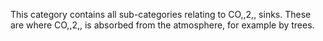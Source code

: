 This category contains all sub-categories relating to CO,,2,, sinks.
These are where CO,,2,, is absorbed from the atmosphere, for example by
trees.
